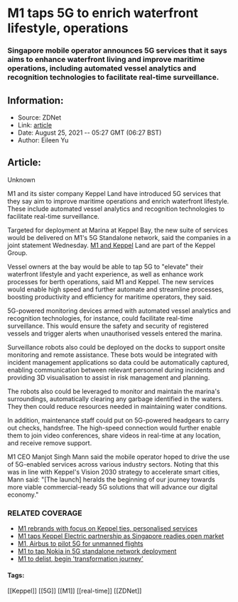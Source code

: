 # M1 taps 5G to enrich waterfront lifestyle, operations
### Singapore mobile operator announces 5G services that it says aims to enhance waterfront living and improve maritime operations, including automated vessel analytics and recognition technologies to facilitate real-time surveillance.

## Information:
+ Source: ZDNet
+ Link: [article](https://www.zdnet.com/article/m1-taps-5g-to-enrich-waterfront-lifestyle-operations/)
+ Date: August 25, 2021 -- 05:27 GMT (06:27 BST)
+ Author: Eileen Yu


## Article:
Unknown

M1 and its sister company Keppel Land have introduced 5G services that they say aim to improve maritime operations and enrich waterfront lifestyle. These include automated vessel analytics and recognition technologies to facilitate real-time surveillance. 

Targeted for deployment at Marina at Keppel Bay, the new suite of services would be delivered on M1's 5G Standalone network, said the companies in a joint statement Wednesday. [M1 and Keppel](https://www.zdnet.com/article/m1-rebrands-with-focus-on-keppel-ties-personalised-services/) Land are part of the Keppel Group. 


Vessel owners at the bay would be able to tap 5G to "elevate" their waterfront lifestyle and yacht experience, as well as enhance work processes for berth operations, said M1 and Keppel. The new services would enable high speed and further automate and streamline processes, boosting productivity and efficiency for maritime operators, they said. 

5G-powered monitoring devices armed with automated vessel analytics and recognition technologies, for instance, could facilitate real-time surveillance. This would ensure the safety and security of registered vessels and trigger alerts when unauthorised vessels entered the marina. 

Surveillance robots also could be deployed on the docks to support onsite monitoring and remote assistance. These bots would be integrated with incident management applications so data could be automatically captured, enabling communication between relevant personnel during incidents and providing 3D visualisation to assist in risk management and planning. 

The robots also could be leveraged to monitor and maintain the marina's surroundings, automatically clearing any garbage identified in the waters. They then could reduce resources needed in maintaining water conditions. 

In addition, maintenance staff could put on 5G-powered headgears to carry out checks, handsfree. The high-speed connection would further enable them to join video conferences, share videos in real-time at any location, and receive remove support. 






M1 CEO Manjot Singh Mann said the mobile operator hoped to drive the use of 5G-enabled services across various industry sectors. Noting that this was in line with Keppel's Vision 2030 strategy to accelerate smart cities, Mann said: "[The launch] heralds the beginning of our journey towards more viable commercial-ready 5G solutions that will advance our digital economy."

### RELATED COVERAGE

* [M1 rebrands with focus on Keppel ties, personalised services](https://www.zdnet.com/article/m1-rebrands-with-focus-on-keppel-ties-personalised-services/)
* [M1 taps Keppel Electric partnership as Singapore readies open market](https://www.zdnet.com/article/m1-taps-keppel-electric-partnership-as-singapore-readies-open-market/)
* [M1, Airbus to pilot 5G for unmanned flights](https://www.zdnet.com/article/m1-airbus-to-pilot-5g-for-unmanned-flights/)
* [M1 to tap Nokia in 5G standalone network deployment](https://www.zdnet.com/article/m1-to-tap-nokia-in-5g-standalone-network-deployment/)
* [M1 to delist, begin 'transformation journey'](https://www.zdnet.com/article/m1-wipes-out-its-19-mobile-plans-replaces-them-with-just-two/)





#### Tags:
[[Keppel]] [[5G]] [[M1]] [[real-time]] [[ZDNet]]
